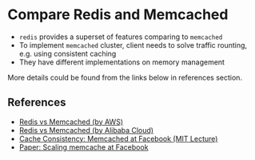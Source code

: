 # Compare Redis and Memcached

- `redis` provides a superset of features comparing to `memcached`
- To implement `memcached` cluster, client needs to solve traffic rounting, e.g. using consistent caching
- They have different implementations on memory management

More details could be found from the links below in references section.

## References

- [Redis vs Memcached (by AWS)](https://aws.amazon.com/elasticache/redis-vs-memcached/)
- [Redis vs Memcached (by Alibaba Cloud)](https://alibaba-cloud.medium.com/redis-vs-memcached-in-memory-data-storage-systems-3395279b0941)
- [Cache Consistency: Memcached at Facebook (MIT Lecture)](https://www.youtube.com/watch?v=Myp8z0ybdzM&ab_channel=MIT6.824%3ADistributedSystems)
- [Paper: Scaling memcache at Facebook](resources/memcache-fb.pdf)